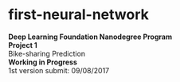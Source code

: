 # first-neural-network  

**Deep Learning Foundation Nanodegree Program**  
**Project 1**  
Bike-sharing Prediction  
**Working in Progress**  
1st version submit: 09/08/2017

